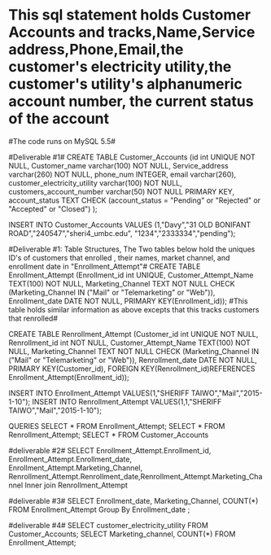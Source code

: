 # This sql statement holds Customer Accounts and tracks,Name,Service address,Phone,Email,the customer's electricity utility,the customer's utility's alphanumeric account number, the current status of the account #
#The code runs on MySQL 5.5#

#Deliverable #1#
CREATE TABLE Customer_Accounts 
(id int UNIQUE NOT NULL,
Customer_name varchar(100) NOT NULL,
Service_address varchar(260) NOT NULL,
phone_num INTEGER,
email varchar(260),
customer_electricity_utility varchar(100) NOT NULL,
customers_account_number varchar(50) NOT NULL PRIMARY KEY,
account_status TEXT CHECK (account_status = "Pending" or "Rejected" or "Accepted" or "Closed")
);
 
INSERT INTO Customer_Accounts VALUES (1,"Davy","31 OLD BONIFANT ROAD","240547","sheri4_umbc.edu", "1234","2333334","pending");




#Deliverable #1: Table Structures, The Two tables below hold the uniques ID's of customers that enrolled , their names, market channel, and enrollment date in "Enrollment_Attempt"#
CREATE TABLE Enrollment_Attempt
(Enrollment_id int UNIQUE,
Customer_Attempt_Name TEXT(100) NOT NULL,
Marketing_Channel TEXT  NOT NULL CHECK (Marketing_Channel IN ("Mail" or "Telemarketing" or "Web")),
Enrollment_date DATE NOT NULL,
PRIMARY KEY(Enrollment_id));
#This table holds similar information as above excepts that this tracks customers that renrolled#

CREATE TABLE Renrollment_Attempt
(Customer_id int UNIQUE NOT NULL,
Renrollment_id int NOT NULL,
Customer_Attempt_Name TEXT(100) NOT NULL,
Marketing_Channel TEXT  NOT NULL CHECK (Marketing_Channel IN ("Mail" or "Telemarketing" or "Web")),
Renrollment_date DATE NOT NULL,
PRIMARY KEY(Customer_id),
FOREIGN KEY(Renrollment_id)REFERENCES Enrollment_Attempt(Enrollment_id));

INSERT INTO Enrollment_Attempt VALUES(1,"SHERIFF TAIWO","Mail","2015-1-10");
INSERT INTO Renrollment_Attempt VALUES(1,1,"SHERIFF TAIWO","Mail","2015-1-10");



QUERIES 
SELECT * FROM Enrollment_Attempt;
SELECT * FROM Renrollment_Attempt;
SELECT * FROM Customer_Accounts 

#deliverable #2#
SELECT Enrollment_Attempt.Enrollment_id, Enrollment_Attempt.Enrollment_date, Enrollment_Attempt.Marketing_Channel, Renrollment_Attempt.Renrollment_date,Renrollment_Attempt.Marketing_Channel
Inner join Renrollment_Attempt

#deliverable #3#
SELECT Enrollment_date, Marketing_Channel, COUNT(*) 
FROM Enrollment_Attempt
Group By Enrollment_date ;

#deliverable #4#
SELECT customer_electricity_utility FROM Customer_Accounts;
SELECT Marketing_channel, COUNT(*) FROM Enrollment_Attempt;
